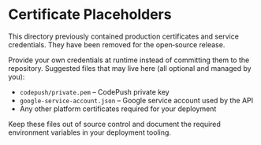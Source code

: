 # Certificate Placeholders

This directory previously contained production certificates and service
credentials. They have been removed for the open‑source release.

Provide your own credentials at runtime instead of committing them to the
repository. Suggested files that may live here (all optional and managed by
you):

- `codepush/private.pem` – CodePush private key
- `google-service-account.json` – Google service account used by the API
- Any other platform certificates required for your deployment

Keep these files out of source control and document the required environment
variables in your deployment tooling.
